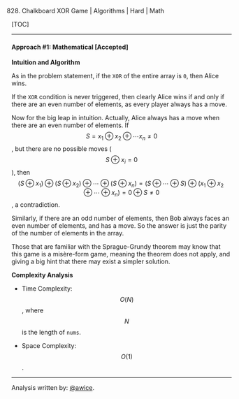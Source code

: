 828. Chalkboard XOR Game | Algorithms | Hard | Math

[TOC]

---
#### Approach #1: Mathematical [Accepted]

**Intuition and Algorithm**

As in the problem statement, if the `XOR` of the entire array is `0`, then Alice wins.

If the `XOR` condition is never triggered, then clearly Alice wins if and only if there are an even number of elements, as every player always has a move.

Now for the big leap in intuition.  Actually, Alice always has a move when there are an even number of elements.  If $$ S = x_1 \oplus x_2 \oplus \cdots x_n \neq 0 $$, but there are no possible moves ($$ S \oplus x_i = 0 $$), then $$(S \oplus x_1) \oplus (S \oplus x_2) \oplus \cdots \oplus (S \oplus x_n) = (S \oplus \cdots \oplus S) \oplus (x_1 \oplus x_2 \oplus \cdots \oplus x_n) = 0 \oplus S \neq 0$$, a contradiction.

Similarly, if there are an odd number of elements, then Bob always faces an even number of elements, and has a move.  So the answer is just the parity of the number of elements in the array.

Those that are familiar with the Sprague-Grundy theorem may know that this game is a misère-form game, meaning the theorem does not apply, and giving a big hint that there may exist a simpler solution.




**Complexity Analysis**

* Time Complexity:  $$O(N)$$, where $$N$$ is the length of `nums`.

* Space Complexity: $$O(1)$$.

---

Analysis written by: [@awice](https://leetcode.com/awice).
